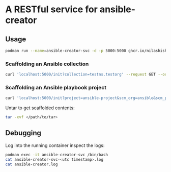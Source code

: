 # A RESTful service for ansible-creator

## Usage

```bash
podman run --name=ansible-creator-svc -d -p 5000:5000 ghcr.io/nilashishc/ansible-creator-service:latest
```

### Scaffolding an Ansible collection

```bash
curl 'localhost:5000/init?collection=testns.testorg' --request GET --output testns-testorg.tar
```

### Scaffolding an Ansible playbook project

```bash
curl 'localhost:5000/init?project=ansible-project&scm_org=ansible&scm_project=devops' --request GET --output ansible-devops-project.tar
```

Untar to get scaffolded contents:

```bash
tar -xvf </path/to/tar>
```

## Debugging

Log into the running container inspect the logs:

```bash
podman exec -it ansible-creator-svc /bin/bash
cat ansible-creator-svc-<utc timestamp>.log
cat ansible-creator.log
```

